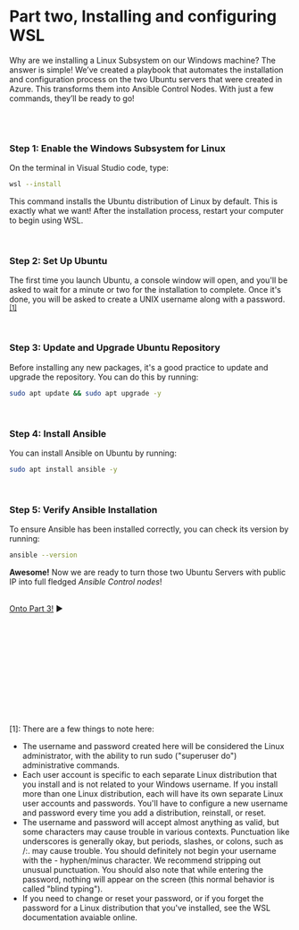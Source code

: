 # Part two, Installing and configuring WSL

Why are we installing a Linux Subsystem on our Windows machine? The answer is simple! We’ve created a playbook that automates the installation and configuration process on the two Ubuntu servers that were created in Azure. This transforms them into Ansible Control Nodes. With just a few commands, they’ll be ready to go!

<br/>
<br/>

### Step 1: Enable the Windows Subsystem for Linux

On the terminal in Visual Studio code, type:
```bash
wsl --install

```
This command installs the Ubuntu distribution of Linux by default. This is exactly what we want! After the installation process, restart your computer to begin using WSL.

<br/>

### Step 2: Set Up Ubuntu
The first time you launch Ubuntu, a console window will open, and you'll be asked to wait for a minute or two for the installation to complete. Once it's done, you will be asked to create a UNIX username along with a password.<sup>[[1]](#password)</sup>

<br/>

### Step 3: Update and Upgrade Ubuntu Repository
Before installing any new packages, it's a good practice to update and upgrade the repository. You can do this by running:
```bash
sudo apt update && sudo apt upgrade -y
```

<br/>

### Step 4: Install Ansible
You can install Ansible on Ubuntu by running:
```bash
sudo apt install ansible -y
```

<br/>

### Step 5: Verify Ansible Installation
To ensure Ansible has been installed correctly, you can check its version by running:
```bash
ansible --version
```

**Awesome!** Now we are ready to turn those two Ubuntu Servers with public IP into full fledged *Ansible Control nodes*!
<br/>
<br/>

[Onto Part 3!](Part3.md) :arrow_forward:


<br/>
<br/>
<br/>
<br/>
<br/>
<br/>
<br/>
<br/>
<br/>
<br/>

<a name="password">[1]</a>: There are a few things to note here:

- The username and password created here will be considered the Linux administrator, with the ability to run sudo ("superuser do") administrative commands.
- Each user account is specific to each separate Linux distribution that you install and is not related to your Windows username. If you install more than one Linux distribution, each will have its own separate Linux user accounts and passwords. You'll have to configure a new username and password every time you add a distribution, reinstall, or reset.
- The username and password will accept almost anything as valid, but some characters may cause trouble in various contexts. Punctuation like underscores is generally okay, but periods, slashes, or colons, such as /:. may cause trouble. You should definitely not begin your username with the - hyphen/minus character. We recommend stripping out unusual punctuation. You should also note that while entering the password, nothing will appear on the screen (this normal behavior is called "blind typing").
- If you need to change or reset your password, or if you forget the password for a Linux distribution that you've installed, see the WSL documentation avaiable online.
